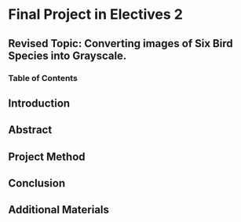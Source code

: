 # Final Project in Electives 2
## Revised Topic: Converting images of Six Bird Species into Grayscale.

### Table of Contents


## Introduction

## Abstract

## Project Method

## Conclusion

## Additional Materials
